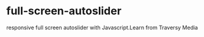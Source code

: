 # full-screen-autoslider
responsive full screen autoslider with Javascript.Learn from Traversy Media
